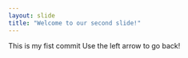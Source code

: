 ```yaml
---
layout: slide
title: "Welcome to our second slide!"
---
```

This is my fist commit 
Use the left arrow to go back!
